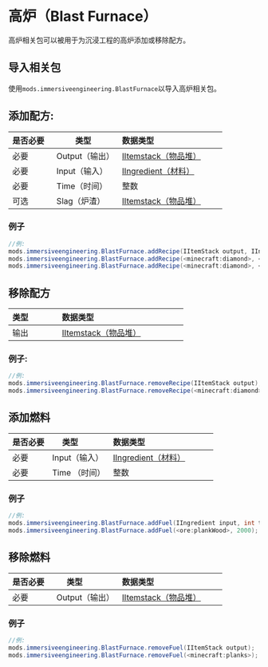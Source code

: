 # 高炉（Blast Furnace）
高炉相关包可以被用于为沉浸工程的高炉添加或移除配方。


## 导入相关包
使用`mods.immersiveengineering.BlastFurnace`以导入高炉相关包。


## 添加配方:
|是否必要   |类型           |数据类型                                			 |
|----------|---------------|----------------------------------------------------|
|必要      |Output（输出）  |[IItemstack（物品堆）](/Vanilla/Items/IItemStack/)  			 |
|必要      |Input（输入）   |[IIngredient（材料）](/Vanilla/Variable_Types/IIngredient/)  |
|必要      |Time（时间）    |整数 											 |
|可选      |Slag（炉渣）    |[IItemstack（物品堆）](/Vanilla/Items/IItemStack/)  			 |


### 例子
```JAVA
//例:
mods.immersiveengineering.BlastFurnace.addRecipe(IItemStack output, IIngredient input, int time, @Optional IItemStack slag);
mods.immersiveengineering.BlastFurnace.addRecipe(<minecraft:diamond>, <ore:logWood>, 2000);
mods.immersiveengineering.BlastFurnace.addRecipe(<minecraft:diamond>, <ore:logWood>, 2000, <minecraft:dirt>);
```

## 移除配方
|类型              |数据类型                                          |
|------------------|---------------------------------------------------|
|输出              |[IItemstack（物品堆）](/Vanilla/Items/IItemStack/)            |

### 例子:
```JAVA
//例:
mods.immersiveengineering.BlastFurnace.removeRecipe(IItemStack output);
mods.immersiveengineering.BlastFurnace.removeRecipe(<minecraft:diamond>;
```



## 添加燃料
|是否必要   |类型         |数据类型                                			|
|----------|------------|---------------------------------------------------|
|必要      |Input（输入）|[IIngredient（材料）](/Vanilla/Variable_Types/IIngredient/) |
|必要      |Time （时间）|整数 											|

### 例子
```JAVA
//例:
mods.immersiveengineering.BlastFurnace.addFuel(IIngredient input, int time);
mods.immersiveengineering.BlastFurnace.addFuel(<ore:plankWood>, 2000);
```


## 移除燃料
|是否必要   |类型           |数据类型                                			 |
|----------|---------------|------------------------------------------------|
|必要      |Output（输出）  |[IItemstack（物品堆）](/Vanilla/Items/IItemStack/)|

### 例子
```JAVA
//例:
mods.immersiveengineering.BlastFurnace.removeFuel(IItemStack output);
mods.immersiveengineering.BlastFurnace.removeFuel(<minecraft:planks>);
```

